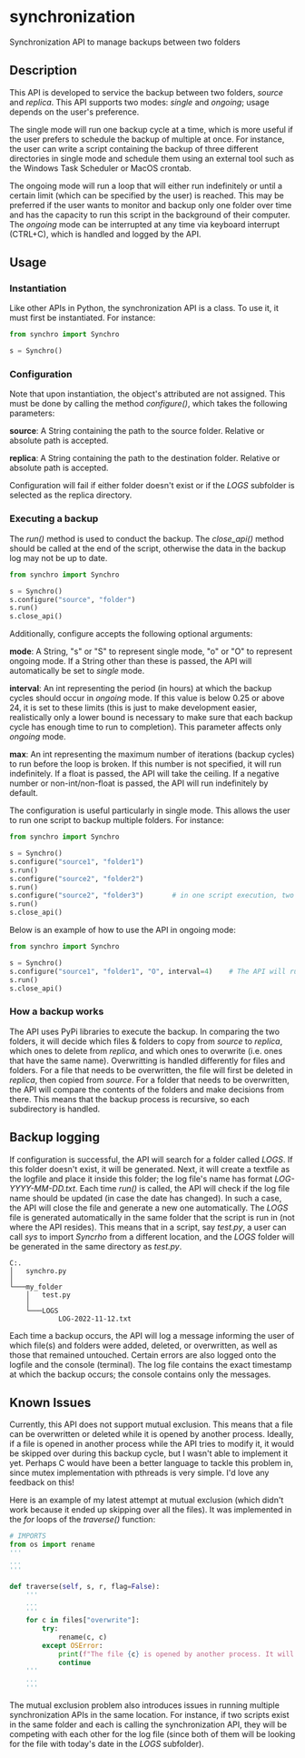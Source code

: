 # synchronization
Synchronization API to manage backups between two folders

## Description
This API is developed to service the backup between two folders, _source_ and _replica_. This API supports two modes: _single_ and _ongoing_; usage depends on the user's preference.

The single mode will run one backup cycle at a time, which is more useful if the user prefers to schedule the backup of multiple at once. For instance, the user can write a script containing the backup of three different directories in single mode and schedule them using an external tool such as the Windows Task Scheduler or MacOS crontab.

The ongoing mode will run a loop that will either run indefinitely or until a certain limit (which can be specified by the user) is reached. This may be preferred if the user wants to monitor and backup only one folder over time and has the capacity to run this script in the background of their computer. The _ongoing_ mode can be interrupted at any time via keyboard interrupt (CTRL+C), which is handled and logged by the API.

## Usage

### Instantiation

Like other APIs in Python, the synchronization API is a class. To use it, it must first be instantiated. For instance:
```python
from synchro import Synchro

s = Synchro()
```

### Configuration

Note that upon instantiation, the object's attributed are not assigned. This must be done by calling the method _configure()_, which takes the following parameters:

__source__: A String containing the path to the source folder. Relative or absolute path is accepted.

__replica__: A String containing the path to the destination folder. Relative or absolute path is accepted.

Configuration will fail if either folder doesn't exist or if the _LOGS_ subfolder is selected as the replica directory. 

### Executing a backup

The _run()_ method is used to conduct the backup. The _close_api()_ method should be called at the end of the script, otherwise the data in the backup log may not be up to date.

```python
from synchro import Synchro

s = Synchro()
s.configure("source", "folder")
s.run()
s.close_api()
```

Additionally, configure accepts the following optional arguments:


__mode__: A String, "s" or "S" to represent single mode, "o" or "O" to represent ongoing mode. If a String other than these is passed, the API will automatically be set to _single_ mode.


__interval__: An int representing the period (in hours) at which the backup cycles should occur in _ongoing_ mode. If this value is below 0.25 or above 24, it is set to these limits (this is just to make development easier, realistically only a lower bound is necessary to make sure that each backup cycle has enough time to run to completion). This parameter affects only _ongoing_ mode.


__max__: An int representing the maximum number of iterations (backup cycles) to run before the loop is broken. If this number is not specified, it will run indefinitely. If a float is passed, the API will take the ceiling. If a negative number or non-int/non-float is passed, the API will run indefinitely by default.



The configuration is useful particularly in single mode. This allows the user to run one script to backup multiple folders. For instance:

```python
from synchro import Synchro

s = Synchro()
s.configure("source1", "folder1")
s.run()
s.configure("source2", "folder2")
s.run()
s.configure("source2", "folder3")       # in one script execution, two folders are backed up to three locations
s.run()
s.close_api()
```

Below is an example of how to use the API in ongoing mode:
```python
from synchro import Synchro

s = Synchro()
s.configure("source1", "folder1", "O", interval=4)    # The API will run a backup cycle every 4 hours, indefinitely
s.run()
s.close_api()
```

### How a backup works
The API uses PyPi libraries to execute the backup. In comparing the two folders, it will decide which files & folders to copy from _source_ to _replica_, which ones to delete from _replica_, and which ones to overwrite (i.e. ones that have the same name). Overwritting is handled differently for files and folders. For a file that needs to be overwritten, the file will first be deleted in _replica_, then copied from _source_. For a folder that needs to be overwritten, the API will compare the contents of the folders and make decisions from there. This means that the backup process is recursive, so each subdirectory is handled.

## Backup logging
If configuration is successful, the API will search for a folder called _LOGS_. If this folder doesn't exist, it will be generated. Next, it will create a textfile as the logfile and place it inside this folder; the log file's name has format _LOG-YYYY-MM-DD.txt_. Each time _run()_ is called, the API will check if the log file name should be updated (in case the date has changed). In such a case, the API will close the file and generate a new one automatically. The _LOGS_ file is generated automatically in the same folder that the script is run in (not where the API resides). This means that in a script, say _test.py_, a user can call _sys_ to import _Syncrho_ from a different location, and the _LOGS_ folder will be generated in the same directory as _test.py_.

```
C:.
│   synchro.py
│
└───my_folder
    │   test.py
    │
    └───LOGS
            LOG-2022-11-12.txt
```


Each time a backup occurs, the API will log a message informing the user of which file(s) and folders were added, deleted, or overwritten, as well as those that remained untouched. Certain errors are also logged onto the logfile and the console (terminal). The log file contains the exact timestamp at which the backup occurs; the console contains only the messages.

## Known Issues
Currently, this API does not support mutual exclusion. This means that a file can be overwritten or deleted while it is opened by another process. Ideally, if a file is opened in another process while the API tries to modify it, it would be skipped over during this backup cycle, but I wasn't able to implement it yet. Perhaps C would have been a better language to tackle this problem in, since mutex implementation with pthreads is very simple. I'd love any feedback on this!

Here is an example of my latest attempt at mutual exclusion (which didn't work because it ended up skipping over all the files). It was implemented in the _for_ loops of the _traverse()_ function:
```python
# IMPORTS
from os import rename
'''
...
'''

def traverse(self, s, r, flag=False):
    '''
    ...
    '''
    for c in files["overwrite"]:
        try:
            rename(c, c)
        except OSError:
            print(f"The file {c} is opened by another process. It will not be backed up during this cycle")
            continue
    '''
    ...
    '''
```
The mutual exclusion problem also introduces issues in running multiple synchronization APIs in the same location. For instance, if two scripts exist in the same folder and each is calling the synchronization API, they will be competing with each other for the log file (since both of them will be looking for the file with today's date in the _LOGS_ subfolder). 
